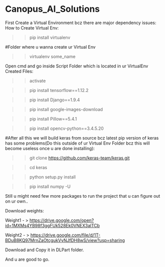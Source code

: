 # Canopus_AI_Solutions

First Create a Virtual Environment bcz there are major dependency issues:
How to Create Virtual Env:

>>pip install virtualenv

#Folder where u wanna create ur Virtual Env
>>virtualenv some_name

Open cmd and go inside Script Folder which is located in ur VirtualEnv Created Files:

>>activate

>>pip install tensorflow==1.12.2

>>pip install Django==1.9.4

>>pip install google-images-download

>>pip install Pillow==5.4.1

>>pip install opencv-python==3.4.5.20

#After all this we will build keras from source bcz latest pip version of keras has some problems(Do this outside of ur Virtual Env Folder bcz this will become useless once u are done installing):

>>git clone https://github.com/keras-team/keras.git

>>cd keras

>>python setup.py install


>>pip install numpy -U


Still u might need few more packages to run the project that u can figure out on ur own..


Download weights:


Weight1 - >
  https://drive.google.com/open?id=1MXMs4YB98f3ggFUk528Ek0VNEX3alTCb

Weight2 - > https://drive.google.com/file/d/1T-BDuB8KQ97MrnZaOtcgukVyNJfDH8wS/view?usp=sharing


Download and Copy it in DLPart folder.

And u are good to go.
